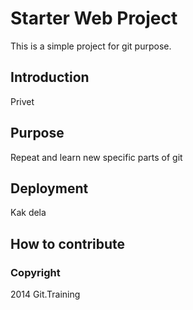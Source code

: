 # Starter Web Project

This is a simple project for git purpose.

## Introduction

Privet

## Purpose

Repeat and learn new specific parts of git

## Deployment

Kak dela

## How to contribute

### Copyright

2014 Git.Training